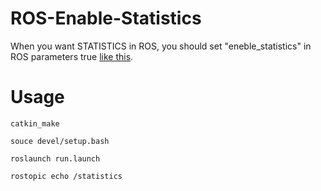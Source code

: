 # ROS-Enable-Statistics

When you want STATISTICS in ROS, you should set "eneble_statistics" in ROS parameters true [like this](https://github.com/soyaoki/ROS-Enable-Statistics/blob/master/run.launch).

# Usage

`catkin_make`

`souce devel/setup.bash`

`roslaunch run.launch`

`rostopic echo /statistics`
